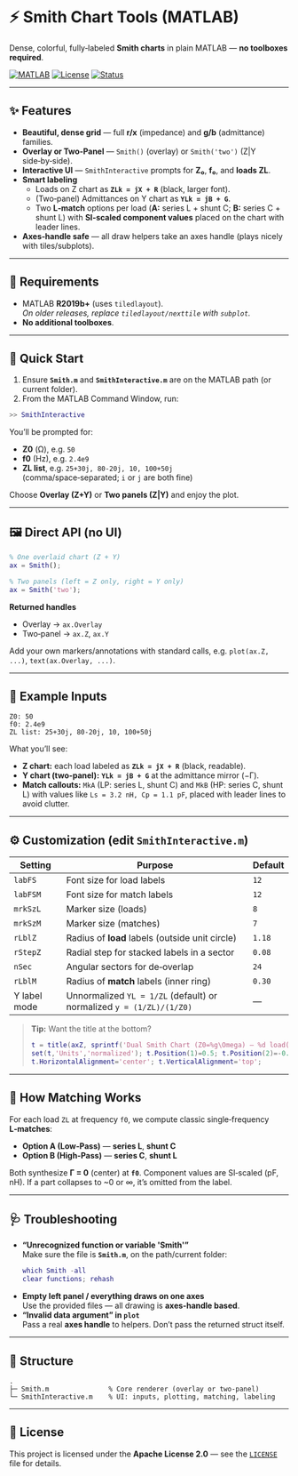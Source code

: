 # ⚡️ Smith Chart Tools (MATLAB)

Dense, colorful, fully‑labeled **Smith charts** in plain MATLAB — **no toolboxes required**.

[![MATLAB](https://img.shields.io/badge/MATLAB-R2019b%2B-orange.svg)](#requirements)
[![License](https://img.shields.io/badge/License-Apache--2.0-blue.svg)](#license)
[![Status](https://img.shields.io/badge/Status-Active-brightgreen.svg)](#)

---

## ✨ Features

- **Beautiful, dense grid** — full **r/x** (impedance) and **g/b** (admittance) families.
- **Overlay or Two‑Panel** — `Smith()` (overlay) or `Smith('two')` (Z|Y side‑by‑side).
- **Interactive UI** — `SmithInteractive` prompts for **Z₀**, **f₀**, and **loads ZL**.
- **Smart labeling**
  - Loads on Z chart as **`ZLk = jX + R`** (black, larger font).
  - (Two‑panel) Admittances on Y chart as **`YLk = jB + G`**.
  - Two **L‑match** options per load (**A:** series L + shunt C; **B:** series C + shunt L)
    with **SI‑scaled component values** placed on the chart with leader lines.
- **Axes‑handle safe** — all draw helpers take an axes handle (plays nicely with tiles/subplots).

---

## 🧰 Requirements

- MATLAB **R2019b+** (uses `tiledlayout`).  
  _On older releases, replace `tiledlayout/nexttile` with `subplot`._
- **No additional toolboxes**.

---

## 🚀 Quick Start

1. Ensure **`Smith.m`** and **`SmithInteractive.m`** are on the MATLAB path (or current folder).
2. From the MATLAB Command Window, run:

```matlab
>> SmithInteractive
```

You’ll be prompted for:

- **Z0** (Ω), e.g. `50`
- **f0** (Hz), e.g. `2.4e9`
- **ZL list**, e.g. `25+30j, 80-20j, 10, 100+50j`  
  (comma/space‑separated; `i` or `j` are both fine)

Choose **Overlay (Z+Y)** or **Two panels (Z|Y)** and enjoy the plot.

---

## 🖼️ Direct API (no UI)

```matlab
% One overlaid chart (Z + Y)
ax = Smith();

% Two panels (left = Z only, right = Y only)
ax = Smith('two');
```

**Returned handles**  
- Overlay → `ax.Overlay`  
- Two‑panel → `ax.Z`, `ax.Y`

Add your own markers/annotations with standard calls, e.g. `plot(ax.Z, ...)`, `text(ax.Overlay, ...)`.

---

## 🧪 Example Inputs

```text
Z0: 50
f0: 2.4e9
ZL list: 25+30j, 80-20j, 10, 100+50j
```

What you’ll see:

- **Z chart:** each load labeled as **`ZLk = jX + R`** (black, readable).
- **Y chart (two‑panel):** **`YLk = jB + G`** at the admittance mirror (−Γ).
- **Match callouts:** `MkA` (LP: series L, shunt C) and `MkB` (HP: series C, shunt L) with values like
  `Ls = 3.2 nH, Cp = 1.1 pF`, placed with leader lines to avoid clutter.

---

## ⚙️ Customization (edit `SmithInteractive.m`)

| Setting      | Purpose                                          | Default |
|--------------|---------------------------------------------------|---------|
| `labFS`      | Font size for load labels                         | `12`    |
| `labFSM`     | Font size for match labels                        | `12`    |
| `mrkSzL`     | Marker size (loads)                               | `8`     |
| `mrkSzM`     | Marker size (matches)                             | `7`     |
| `rLblZ`      | Radius of **load** labels (outside unit circle)   | `1.18`  |
| `rStepZ`     | Radial step for stacked labels in a sector        | `0.08`  |
| `nSec`       | Angular sectors for de‑overlap                    | `24`    |
| `rLblM`      | Radius of **match** labels (inner ring)           | `0.30`  |
| Y label mode | Unnormalized `YL = 1/ZL` (default) or normalized `y = (1/ZL)/(1/Z0)` | — |

> **Tip:** Want the title at the bottom?  
> ```matlab
> t = title(axZ, sprintf('Dual Smith Chart (Z0=%g\Omega) — %d load(s)', Z0, N));
> set(t,'Units','normalized'); t.Position(1)=0.5; t.Position(2)=-0.12;
> t.HorizontalAlignment='center'; t.VerticalAlignment='top';
> ```

---

## 📐 How Matching Works

For each load `ZL` at frequency `f0`, we compute classic single‑frequency **L‑matches**:

- **Option A (Low‑Pass)** — **series L**, **shunt C**  
- **Option B (High‑Pass)** — **series C**, **shunt L**

Both synthesize **Γ = 0** (center) at **`f0`**. Component values are SI‑scaled (pF, nH). If a part collapses to ~0 or ∞, it’s omitted from the label.

---

## 🩺 Troubleshooting

- **“Unrecognized function or variable 'Smith'”**  
  Make sure the file is **`Smith.m`**, on the path/current folder:  
  ```matlab
  which Smith -all
  clear functions; rehash
  ```
- **Empty left panel / everything draws on one axes**  
  Use the provided files — all drawing is **axes‑handle based**.
- **“Invalid data argument” in `plot`**  
  Pass a real **axes handle** to helpers. Don’t pass the returned struct itself.

---

## 📁 Structure

```
.
├─ Smith.m               % Core renderer (overlay or two‑panel)
└─ SmithInteractive.m    % UI: inputs, plotting, matching, labeling
```

---

## 📜 License

This project is licensed under the **Apache License 2.0** — see the [`LICENSE`](./LICENSE) file for details.
